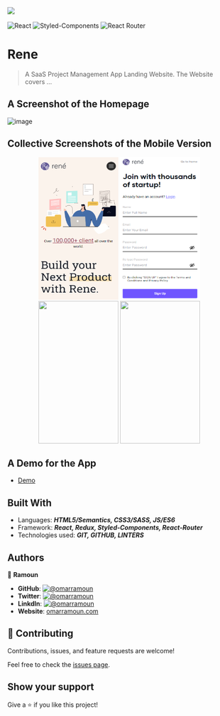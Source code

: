 [![](https://img.shields.io/static/v1?label=BY&message=RAMOUN&color=birghtgreen)](https://omarramoun.com)

![React](https://img.shields.io/badge/-React-1f1f1f?logo=react&logoColor=61DAFB&style=for-the-badge)
![Styled-Components](https://img.shields.io/badge/Styled_Components-fbfbfb?style=for-the-badge&logo=styled-components&logoColor=DB7093)
![React Router](https://img.shields.io/badge/React_Router-CA4245?style=for-the-badge&logo=react-router&logoColor=white)

# Rene

> A SaaS Project Management App Landing Website. The Website covers ...

## A Screenshot of the Homepage

![image](https://user-images.githubusercontent.com/60979926/173245907-389db6a9-39bf-4c0e-8f99-0fc9fe56dc45.png)


## Collective Screenshots of the Mobile Version

<p align="center" justify="center">
  <img width="180px" height="320px" src="screenshots/home.png" />
  <img width="180px" height="320px" src="screenshots/signup.png" />
  <img width="180px" height="320px" src="screenshots/logout.png" />
  <img width="180px" height="320px" src="screenshots/loading.gif" />
</p>

## A Demo for the App

- [Demo](https://sea-turtle-app-ir2zt.ondigitalocean.app/)

## Built With

- Languages: _**HTML5/Semantics, CSS3/SASS, JS/ES6**_
- Framework: _**React, Redux, Styled-Components, React-Router**_
- Technologies used: _**GIT, GITHUB, LINTERS**_

## Authors

👤 **Ramoun**

- **GitHub**: [![@omarramoun](https://img.shields.io/github/followers/OmarRamoun?label=OmarRamoun&style=social)](https://github.com/OmarRamoun)
- **Twitter**: [![@omarramoun](https://img.shields.io/twitter/follow/OmarRamoun?label=OmarRamoun&style=social)](https://twitter.com/OmarRamoun)
- **LinkdIn**: [![@omarramoun](https://img.shields.io/github/followers/OmarRamoun?label=OmarRamoun&logo=linkedin&style=social)](https://www.linkedin.com/in/OmarRamoun/)
- **Website**: [omarramoun.com](https://omarramoun.com)

## 🤝 Contributing

Contributions, issues, and feature requests are welcome!

Feel free to check the [issues page](../../issues).

## Show your support

Give a ⭐️ if you like this project!
